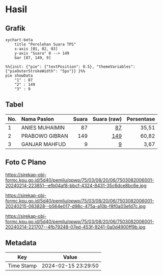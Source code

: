 # Hasil

## Grafik

```mermaid
xychart-beta
    title "Perolehan Suara TPS"
    x-axis [01, 02, 03]
    y-axis "Suara" 0 --> 149
    bar [87, 149, 9]
```

```mermaid
%%{init: {"pie": {"textPosition": 0.5}, "themeVariables": {"pieOuterStrokeWidth": "5px"}} }%%
pie showData
    "1" : 87
    "2" : 149
    "3" : 9
```

## Tabel

| No. | Nama Paslon    | Suara | Suara (raw) | Persentase |
|:--- |:-------------- | -----:| -----------:| ----------:|
| 1   | ANIES MUHAIMIN | 87    | [87][p-1]   | 35,51      |
| 2   | PRABOWO GIBRAN | 149   | [149][p-2]  | 60,82      |
| 3   | GANJAR MAHFUD  | 9     | [9][p-3]    | 3,67       |


[p-1]: https://github.com/gigit-pemilu/pemilu-2024-75-gorontalo/blob/main/pilpres/hitung-suara/sub/75-gorontalo/sub/03-bone-bolango/sub/08-kabila-bone/sub/2006-modelomo/sub/001-tps/sub/paslon-1.txt
[p-2]: https://github.com/gigit-pemilu/pemilu-2024-75-gorontalo/blob/main/pilpres/hitung-suara/sub/75-gorontalo/sub/03-bone-bolango/sub/08-kabila-bone/sub/2006-modelomo/sub/001-tps/sub/paslon-2.txt
[p-3]: https://github.com/gigit-pemilu/pemilu-2024-75-gorontalo/blob/main/pilpres/hitung-suara/sub/75-gorontalo/sub/03-bone-bolango/sub/08-kabila-bone/sub/2006-modelomo/sub/001-tps/sub/paslon-3.txt

## Foto C Plano

https://sirekap-obj-formc.kpu.go.id/5d40/pemilu/ppwp/75/03/08/20/06/7503082006001-20240214-223851--efb04af8-bbcf-4324-8431-35c6dce8bc6e.jpg

https://sirekap-obj-formc.kpu.go.id/5d40/pemilu/ppwp/75/03/08/20/06/7503082006001-20240215-063828--b564e017-d98c-475a-a10b-f8f0a03efd7c.jpg

https://sirekap-obj-formc.kpu.go.id/5d40/pemilu/ppwp/75/03/08/20/06/7503082006001-20240214-221707--4fb79248-07ed-453f-9241-0a0d4900ff9b.jpg


## Metadata

| Key        | Value               |
| ---------- | ------------------- |
| Time Stamp | 2024-02-15 23:29:50 |



